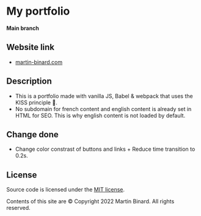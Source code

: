 # My portfolio

**Main branch**

## Website link

- [martin-binard.com](https://martin-binard.com/)

## Description

- This is a portfolio made with vanilla JS, Babel & webpack that uses the KISS principle :raised_hands:.
- No subdomain for french content and english content is already set in HTML for SEO. This is why english content is not loaded by default.

## Change done

- Change color constrast of buttons and links + Reduce time transition to 0.2s.

## License

Source code is licensed under the [MIT license](http://opensource.org/licenses/mit-license.php).

Contents of this site are © Copyright 2022 Martin Binard. All rights reserved.
